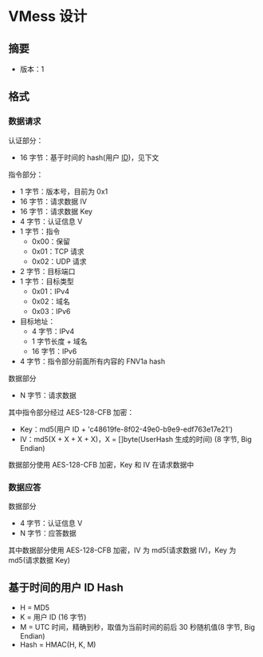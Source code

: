 # VMess 设计
## 摘要
* 版本：1

## 格式
### 数据请求
认证部分：
* 16 字节：基于时间的 hash(用户 [ID](https://github.com/V2Ray/v2ray-core/blob/master/spec/id.md))，见下文

指令部分：
* 1 字节：版本号，目前为 0x1
* 16 字节：请求数据 IV
* 16 字节：请求数据 Key
* 4 字节：认证信息 V
* 1 字节：指令
  * 0x00：保留
  * 0x01：TCP 请求
  * 0x02：UDP 请求
* 2 字节：目标端口
* 1 字节：目标类型
  * 0x01：IPv4
  * 0x02：域名
  * 0x03：IPv6
* 目标地址：
  * 4 字节：IPv4
  * 1 字节长度 + 域名
  * 16 字节：IPv6
* 4 字节：指令部分前面所有内容的 FNV1a hash

数据部分
* N 字节：请求数据

其中指令部分经过 AES-128-CFB 加密：
* Key：md5(用户 ID + 'c48619fe-8f02-49e0-b9e9-edf763e17e21')
* IV：md5(X + X + X + X)，X = []byte(UserHash 生成的时间) (8 字节, Big Endian)

数据部分使用 AES-128-CFB 加密，Key 和 IV 在请求数据中

### 数据应答
数据部分
* 4 字节：认证信息 V
* N 字节：应答数据

其中数据部分使用 AES-128-CFB 加密，IV 为 md5(请求数据 IV)，Key 为 md5(请求数据 Key)

## 基于时间的用户 ID Hash

* H = MD5
* K = 用户 ID (16 字节)
* M = UTC 时间，精确到秒，取值为当前时间的前后 30 秒随机值(8 字节, Big Endian)
* Hash = HMAC(H, K, M)
